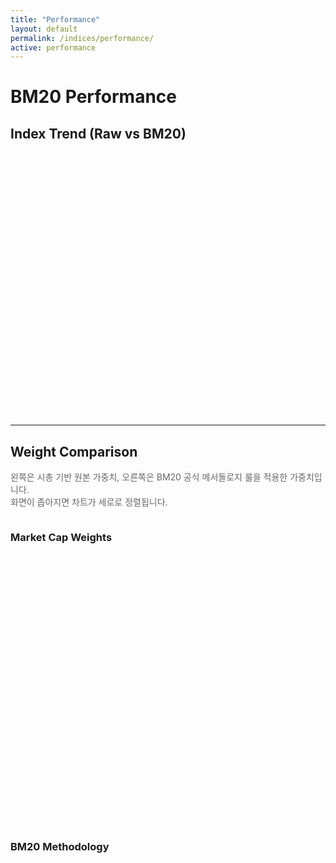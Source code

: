 ```yaml
---
title: "Performance"
layout: default
permalink: /indices/performance/
active: performance
---
```


# BM20 Performance

## Index Trend (Raw vs BM20)
<div id="bm20-compare-line" style="height:420px; max-width:1000px; margin:16px auto;"></div>
<div id="bm20-compare-meta" style="font:12px/1.6 system-ui,-apple-system,Segoe UI,Roboto,sans-serif;color:#666;"></div>

---

## Weight Comparison
<p style="color:#666">
  왼쪽은 시총 기반 원본 가중치, 오른쪽은 BM20 공식 메서돌로지 룰을 적용한 가중치입니다.<br>
  화면이 좁아지면 차트가 세로로 정렬됩니다.
</p>

<div style="display:flex; flex-wrap:wrap; gap:24px; justify-content:center;">
  <div style="flex:1; min-width:320px; max-width:600px;">
    <h3 style="margin-bottom:8px;">Market Cap Weights</h3>
    <div id="bm20-raw-pie" style="height:420px;"></div>
    <div id="bm20-raw-meta" style="font:12px/1.6 system-ui,-apple-system,Segoe UI,Roboto,sans-serif;color:#666;"></div>
  </div>
  <div style="flex:1; min-width:320px; max-width:600px;">
    <h3 style="margin-bottom:8px;">BM20 Methodology</h3>
    <div id="bm20-fixed-pie" style="height:420px;"></div>
    <div id="bm20-fixed-meta" style="font:12px/1.6 system-ui,-apple-system,Segoe UI,Roboto,sans-serif;color:#666;"></div>
  </div>
</div>

<div id="bm20-trend" style="height:380px;max-width:1100px;margin:12px 0;"></div>
<script src="https://cdn.jsdelivr.net/npm/echarts@5"></script>
<script>
(function(){
  // GitHub Pages baseurl 대응: _config.yml의 baseurl: /bm
  const BASE = '{{ site.baseurl | default: "" }}';
  const SERIES_URL = BASE + '/series.json';          // 예: /bm/series.json
  const RAW_URL    = BASE + '/series_raw.json';      // 있으면 2라인, 없으면 1라인만

  const el = document.getElementById('bm20-trend');
  const chart = echarts.init(el);

  function fmt(x){ return (x||0).toFixed(2); }

  fetch(SERIES_URL).then(r=>r.json()).then(bmArr=>{
    // 예상 포맷: [{date:"YYYY-MM-DD", level: 6905.28}, ...]
    const dates = bmArr.map(o=>o.date);
    const bm20  = bmArr.map(o=>+((o.level ?? o.index)));

    // RAW가 있으면 같이 그려주고, 없으면 BM20만
    fetch(RAW_URL).then(r=> r.ok ? r.json() : null).then(rawArr=>{
      const hasRaw = Array.isArray(rawArr) && rawArr.length;
      const raw = hasRaw ? rawArr.map(o=>+((o.level ?? o.index))) : null;

      const series = [{
        name: 'BM20',
        type: 'line',
        showSymbol: false,
        data: bm20
      }];
      if (hasRaw) {
        series.unshift({
          name: 'Raw',
          type: 'line',
          showSymbol: false,
          lineStyle: {type:'dashed'},
          data: raw
        });
      }

      chart.setOption({
        backgroundColor: 'transparent',
        tooltip: { trigger: 'axis', valueFormatter: v=>fmt(v) },
        legend: { top: 0 },
        grid: { left: 40, right: 20, top: 30, bottom: 40 },
        xAxis: { type: 'category', data: dates },
        yAxis: { type: 'value', scale: true },
        series
      });
      window.addEventListener('resize', ()=>chart.resize());
    });
  }).catch(err=>{
    console.error('BM20 trend load error:', err);
  });
})();
</script>

<script>
// ✅ Index history CSV (Raw vs BM20 Index)
const CSV_INDEX_COMPARE = "https://docs.google.com/spreadsheets/d/e/2PACX-1vTndyrPd3WWwFtfzv2CZxJeDcH-l8ibQIdO5ouYS4HsaGpbeXQQbs6WEr9qPqqZbRoT6cObdFxJpief/pub?gid=1685318213&single=true&output=csv";

// ✅ Weights CSV (시총 기반)
const CSV_WEIGHTS = "https://docs.google.com/spreadsheets/d/e/2PACX-1vTndyrPd3WWwFtfzv2CZxJeDcH-l8ibQIdO5ouYS4HsaGpbeXQQbs6WEr9qPqqZbRoT6cObdFxJpief/pub?gid=1533548287&single=true&output=csv";

async function fetchCsv(url){
  const u=url+(url.includes("?")?"&":"?")+"v="+Date.now();
  const res=await fetch(u,{cache:"no-store"});
  if(!res.ok) throw new Error("CSV fetch failed: "+res.status);
  return res.text();
}

function splitCsv(row){
  const out=[];let cur="";let q=false;
  for(let i=0;i<row.length;i++){
    const ch=row[i];
    if(ch=='"'){q=!q;continue;}
    if(ch==","&&!q){out.push(cur);cur="";continue;}
    cur+=ch;
  }
  out.push(cur);
  return out.map(s=>s.trim());
}

// ---- Index Comparison ----
function parseCompareCsv(text){
  const lines=text.trim().split(/\r?\n/);
  const header=splitCsv(lines.shift()).map(h=>h.toLowerCase());
  const iDate=header.indexOf("date");
  const iRaw=header.indexOf("raw_index");
  const iBM20=header.indexOf("bm20_index");
  const rawData=[], bm20Data=[];
  for(const l of lines){
    if(!l.trim()) continue;
    const c=splitCsv(l);
    const d=c[iDate];
    const raw=parseFloat(c[iRaw]);
    const bm20=parseFloat(c[iBM20]);
    if(Number.isFinite(raw)) rawData.push([d,raw]);
    if(Number.isFinite(bm20)) bm20Data.push([d,bm20]);
  }
  return {rawData,bm20Data};
}

function renderCompare({rawData,bm20Data}){
  const el=document.getElementById("bm20-compare-line");
  const chart=echarts.init(el);
  chart.setOption({
    tooltip:{trigger:"axis"},
    legend:{data:["Raw (MktCap)","BM20 Methodology"],top:0},
    grid:{left:48,right:24,top:48,bottom:56},
    xAxis:{type:"time"},
    yAxis:{type:"value",scale:true,name:"Index"},
    dataZoom:[{type:"inside"},{type:"slider",bottom:18}],
    series:[
      {name:"Raw (MktCap)",type:"line",showSymbol:false,data:rawData},
      {name:"BM20 Methodology",type:"line",showSymbol:false,data:bm20Data}
    ]
  });
  const meta=document.getElementById("bm20-compare-meta");
  const latestDate=rawData.at(-1)?.[0];
  const latestRaw=rawData.at(-1)?.[1];
  const latestBM20=bm20Data.at(-1)?.[1];
  meta.textContent=`Latest ${latestDate||"-"} · Raw ${latestRaw?.toFixed(2)??"-"} vs BM20 ${latestBM20?.toFixed(2)??"-"}`;
  addEventListener("resize",()=>chart.resize());
}

// ---- Weights ----
function parseWeightCsv(text){
  const lines=text.trim().split(/\r?\n/);
  const header=splitCsv(lines.shift()).map(h=>h.toLowerCase());
  const iSym=header.indexOf("symbol");
  const iCap=header.indexOf("market_cap");
  const iName=header.indexOf("name");
  const rows=[];
  for(const l of lines){
    if(!l.trim()) continue;
    const c=splitCsv(l);
    const sym=(c[iSym]||"").toUpperCase();
    const name=c[iName]||sym;
    let cap=parseFloat((c[iCap]||"0").replace(/,/g,""));
    if(Number.isFinite(cap)){
      rows.push({symbol:sym,name,market_cap:cap});
    }
  }
  return rows;
}
function normalizeMcap(rows){
  const sum=rows.reduce((a,b)=>a+b.market_cap,0)||1;
  return rows.map(r=>({symbol:r.symbol,name:r.name,weight:r.market_cap/sum}));
}
function applyBM20(rows){
  const fixed={BTC:0.30,ETH:0.20,XRP:0.05,USDT:0.05,BNB:0.05};
  const others=rows.filter(r=>!(r.symbol in fixed));
  const each=others.length?0.35/others.length:0;
  return rows.map(r=>({name:r.name,symbol:r.symbol,weight:fixed[r.symbol]??each}));
}
function renderPie(elId,metaId,rows,label){
  const el=document.getElementById(elId);
  const chart=echarts.init(el);
  const data=rows.map(r=>({name:r.symbol||r.name,value:+(r.weight*100).toFixed(2)}));
  chart.setOption({
    tooltip:{trigger:"item",formatter:p=>`${p.name}: ${p.value.toFixed(2)}%`},
    legend:{type:"scroll",orient:"vertical",right:0,top:"middle"},
    series:[{type:"pie",radius:["40%","70%"],center:["38%","50%"],label:{formatter:"{b}\n{d}%"},data}]
  });
  document.getElementById(metaId).textContent=label+" · 총 "+data.length+"개 종목";
  addEventListener("resize",()=>chart.resize());
}

// ---- Run ----
fetchCsv(CSV_INDEX_COMPARE).then(parseCompareCsv).then(renderCompare);
fetchCsv(CSV_WEIGHTS).then(parseWeightCsv).then(normalizeMcap).then(rows=>{
  renderPie("bm20-raw-pie","bm20-raw-meta",rows,"Market Cap weights (normalized)");
  const fixed=applyBM20(rows);
  renderPie("bm20-fixed-pie","bm20-fixed-meta",fixed,"BM20 methodology (BTC30, ETH20, XRP/BNB/USDT 5 each, rest equally share 35%)");
});
</script>
